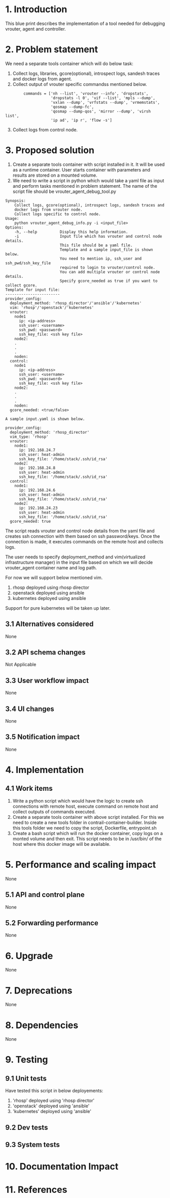 # 1. Introduction
This blue print describes the implementation of a tool needed for debugging vrouter, agent and controller.

# 2. Problem statement
We need a separate tools container which will do below task:
1. Collect logs, libraries, gcore(optional), introspect logs, sandesh traces and docker logs from agent.
2. Collect output of vrouter specific commandss mentioned below.
```
        commands = ['nh --list', 'vrouter --info', 'dropstats',
                    'dropstats -l 0', 'vif --list', 'mpls --dump',
                    'vxlan --dump', 'vrfstats --dump', 'vrmemstats',
                    'qosmap --dump-fc',
                    'qosmap --dump-qos', 'mirror --dump', 'virsh list',
                    'ip ad', 'ip r', 'flow -s']
```
3. Collect logs from control node.

# 3. Proposed solution
1. Create a separate tools container with script installed in it. It will be used as a runtime container.
User starts container with parameters and results are stored on a mounted volume.
2. We need to write a script in python which would take a yaml file as input and perform tasks mentioned in problem statement.
The name of the script file should be vrouter_agent_debug_tool.py

```
Synopsis:
    Collect logs, gcore(optional), introspect logs, sandesh traces and
    docker logs from vrouter node.
    Collect logs specific to control node.
Usage:
    python vrouter_agent_debug_info.py -i <input_file>
Options:
    -h, --help          Display this help information.
    -i                  Input file which has vrouter and control node details.
                        This file should be a yaml file.
                        Template and a sample input_file is shown below.
                        You need to mention ip, ssh_user and ssh_pwd/ssh_key_file
                        required to login to vrouter/control node.
                        You can add multiple vrouter or control node details.
                        Specify gcore_needed as true if you want to collect gcore.
Template for input file:
------------------------
provider_config:
  deployment_method: 'rhosp_director'/'ansible'/'kubernetes'
  vim: 'rhosp'/'openstack'/'kubernetes'
  vrouter:
    node1
      ip: <ip-address>
      ssh_user: <username>
      ssh_pwd: <password>
      ssh_key_file: <ssh key file>
    node2:
    .
    .
    .
    noden:
  control:
    node1
      ip: <ip-address>
      ssh_user: <username>
      ssh_pwd: <password>
      ssh_key_file: <ssh key file>
    node2:
    .
    .
    .
    noden:
  gcore_needed: <true/false>

A sample input.yaml is shown below.

provider_config:
  deployment_method: 'rhosp_director'
  vim_type: 'rhosp'
  vrouter:
    node1:
      ip: 192.168.24.7
      ssh_user: heat-admin
      ssh_key_file: '/home/stack/.ssh/id_rsa'
    node2:
      ip: 192.168.24.8
      ssh_user: heat-admin
      ssh_key_file: '/home/stack/.ssh/id_rsa'
  control:
    node1:
      ip: 192.168.24.6
      ssh_user: heat-admin
      ssh_key_file: '/home/stack/.ssh/id_rsa'
    node2:
      ip: 192.168.24.23
      ssh_user: heat-admin
      ssh_key_file: '/home/stack/.ssh/id_rsa'
  gcore_needed: true
```

The script reads vrouter and control node details from the yaml file and creates ssh connection with them based on ssh password/keys.
Once the connection is made, it executes commands on the remote host and collects logs.

The user needs to specify deployment_method and vim(virtualized infrastructure manager) in the input file based on which we
will decide vrouter_agent container name and log path.

For now we will support below mentioned vim.
1. rhosp deployed using rhosp director
2. openstack deployed using ansible
3. kubernetes deployed using ansible

Support for pure kubernetes will be taken up later.

## 3.1 Alternatives considered
None

## 3.2 API schema changes
Not Applicable

## 3.3 User workflow impact
None

## 3.4 UI changes
None

## 3.5 Notification impact
None

# 4. Implementation
## 4.1 Work items
1. Write a python script which would have the logic to create ssh connections with remote host, execute command on remote host and collect outputs of commands executed.
2. Create a separate tools container with above script installed. For this we need to create a new tools folder in contrail-container-builder.
Inside this tools folder we need to copy the script, Dockerfile, entrypoint.sh
3. Create a bash script which will run the docker container, copy logs on a monted volume and then exit. This script needs to be in /usr/bin/ of the host where this docker image will be available.

# 5. Performance and scaling impact
None

## 5.1 API and control plane
None

## 5.2 Forwarding performance
None

# 6. Upgrade
None

# 7. Deprecations
None

# 8. Dependencies
None

# 9. Testing
## 9.1 Unit tests
Have tested this script in below deployements:
1. 'rhosp' deployed using 'rhosp director'
2. 'openstack' deployed using 'ansible'
3. 'kubernetes' deployed using 'ansible'

## 9.2 Dev tests

## 9.3 System tests

# 10. Documentation Impact

# 11. References
